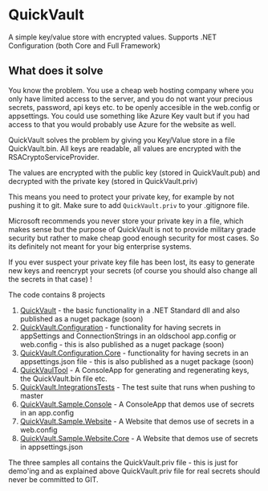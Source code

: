 # QuickVault

A simple key/value store with encrypted values. Supports .NET Configuration (both Core and Full Framework)

## What does it solve

You know the problem. You use a cheap web hosting company where you only have limited access to the server, 
and you do not want your precious secrets, password, api keys etc. to be openly accesible in the web.config 
or appsettings. You could use something like Azure Key vault but if you had access to that you would probably 
use Azure for the website as well.

QuickVault solves the problem by giving you Key/Value store in a file QuickVault.bin. All keys are readable, 
all values are encrypted with the RSACryptoServiceProvider.

The values are encrypted with the public key (stored in QuickVault.pub) and decrypted with the private key 
(stored in QuickVault.priv)

This means you need to protect your private key, for example by not pushing it to git. Make sure to add 
`QuickVault.priv` to your .gitignore file. 

Microsoft recommends you never store your private key in a file, which makes sense but the purpose of QuickVault 
is not to provide military grade security but rather to make cheap good enough security for most cases. So its 
definitely not meant for your big enterprise systems.

If you ever suspect your private key file has been lost, its easy to generate new keys and reencrypt your secrets 
(of course you should also change all the secrets in that case) !

The code contains 8 projects 

1. [QuickVault](src/QuickVault/Readme.md) - the basic functionality in a .NET Standard dll and also 
published as a nuget package (soon)
1. [QuickVault.Configuration](src/QuickVault.Configuration/Readme.md) - functionality for having secrets in appSettings and ConnectionStrings in an oldschool
app.config or web.config - this is also published as a nuget package (soon)
1. [QuickVault.Configuration.Core](src/QuickVault.Configuration.Core/Readme.md) - functionality for having secrets in an appsettings.json file - this is also 
published as a nuget package (soon)
1. [QuickVaulTool](Tool/QuickVaultTool/Readme.md) - A ConsoleApp for generating and regenerating keys, the QuickVault.bin file etc.
1. [QuickVault.IntegrationsTests](Test/QuickVault.IntegrationsTests/Readme.md) - The test suite that runs when pushing to master
1. [QuickVault.Sample.Console](Samples/QuickVault.Sample.Console/Readme.md) - A ConsoleApp that demos use of secrets in an app.config
1. [QuickVault.Sample.Website](Samples/QuickVault.Sample.Website/Readme.md) - A Website that demos use of secrets in a web.config
1. [QuickVault.Sample.Website.Core](Samples/QuickVault.Sample.Website.Core/Readme.md) - A Website that demos use of secrets in appsettings.json

The three samples all contains the QuickVault.priv file - this is just for demo'ing and as explained above 
QuickVault.priv file for real secrets should never be committed to GIT.


